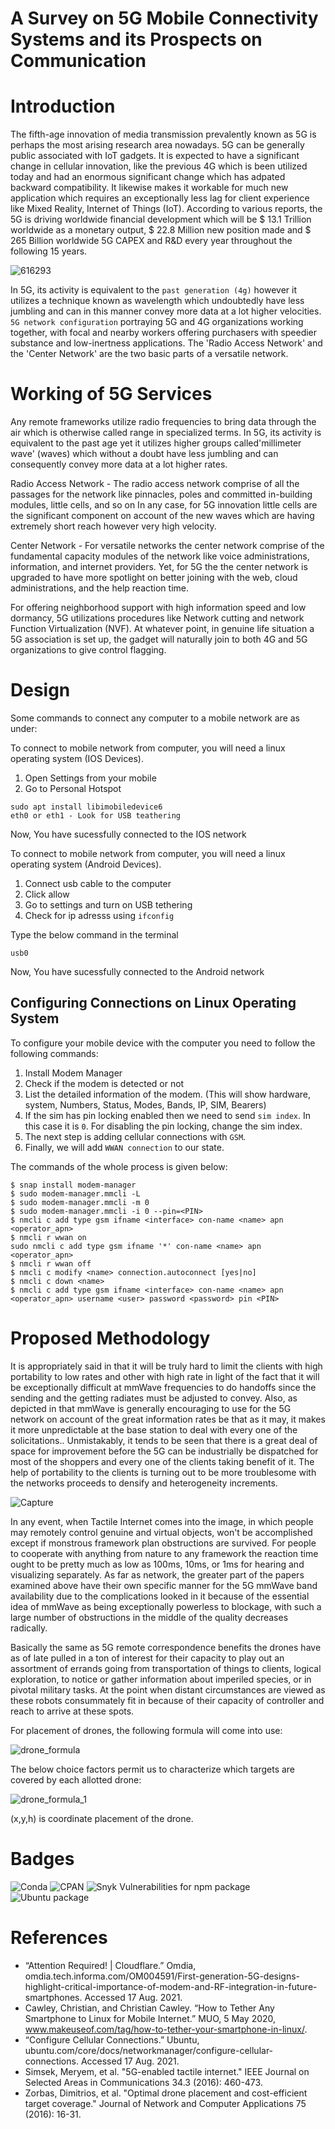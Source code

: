 # A Survey on 5G Mobile Connectivity Systems and its Prospects on Communication

# Introduction
The fifth-age innovation of media transmission prevalently known as 5G is perhaps the most arising research area nowadays. 5G can be generally public associated with IoT gadgets. It is expected to have a significant change in cellular innovation, like the previous 4G which is been utilized today and had an enormous significant change which has adpated backward compatibility. It likewise makes it workable for much new application which requires an exceptionally less lag for client experience like Mixed Reality, Internet of Things (IoT). According to various reports, the 5G is driving worldwide financial development which will be $ 13.1 Trillion worldwide as a monetary output, $ 22.8 Million new position made and $ 265 Billion worldwide 5G CAPEX and R&D every year throughout the following 15 years.

![616293](https://user-images.githubusercontent.com/65059545/129750239-8692f765-41d4-4323-b6ac-805d738a06fe.jpg)


In 5G, its activity is equivalent to the `past generation (4g)` however it utilizes a technique known as wavelength which undoubtedly have less jumbling and can in this manner convey more data at a lot higher velocities. `5G network configuration` portraying 5G and 4G organizations working together, with focal and nearby workers offering purchasers with speedier substance and low-inertness applications. The 'Radio Access Network' and the 'Center Network' are the two basic parts of a versatile network.

# Working of 5G Services
Any remote frameworks utilize radio frequencies to bring data through the air which is otherwise called range in specialized terms. In 5G, its activity is equivalent to the past age yet it utilizes higher groups called'millimeter wave' (waves) which without a doubt have less jumbling and can consequently convey more data at a lot higher rates.

Radio Access Network - The radio access network comprise of all the passages for the network like pinnacles, poles and committed in-building modules, little cells, and so on In any case, for 5G innovation little cells are the significant component on account of the new waves which are having extremely short reach however very high velocity. 

Center Network - For versatile networks the center network comprise of the fundamental capacity modules of the network like voice administrations, information, and internet providers. Yet, for 5G the the center network is upgraded to have more spotlight on better joining with the web, cloud administrations, and the help reaction time. 

For offering neighborhood support with high information speed and low dormancy, 5G utilizations procedures like Network cutting and network Function Virtualization (NVF). At whatever point, in genuine life situation a 5G association is set up, the gadget will naturally join to both 4G and 5G organizations to give control flagging.


# Design

Some commands to connect any computer to a mobile network are as under:

To connect to mobile network from computer, you will need a linux operating system (IOS Devices).
1. Open Settings from your mobile
2. Go to Personal Hotspot

```
sudo apt install libimobiledevice6
eth0 or eth1 - Look for USB teathering
```

Now, You have sucessfully connected to the IOS network

To connect to mobile network from computer, you will need a linux operating system (Android Devices).
1. Connect usb cable to the computer
2. Click allow 
3. Go to settings and turn on USB tethering 
4. Check for ip adresss using `ifconfig` 

Type the below command in the terminal

```
usb0
```

Now, You have sucessfully connected to the Android network


## Configuring Connections on Linux Operating System

To configure your mobile device with the computer you need to follow the following commands:
1. Install Modem Manager
2. Check if the modem is detected or not
3. List the detailed information of the modem. (This will show hardware, system, Numbers, Status, Modes, Bands, IP, SIM, Bearers)
4. If the sim has pin locking enabled then we need to send `sim index`. In this case it is `0`. For disabling the pin locking, change the sim index.
5. The next step is adding cellular connections with `GSM`.
6. Finally, we will add `WWAN connection` to our state.

The commands of the  whole process is given below:

```
$ snap install modem-manager
$ sudo modem-manager.mmcli -L
$ sudo modem-manager.mmcli -m 0
$ sudo modem-manager.mmcli -i 0 --pin=<PIN>
$ nmcli c add type gsm ifname <interface> con-name <name> apn <operator_apn>
$ nmcli r wwan on
sudo nmcli c add type gsm ifname '*' con-name <name> apn <operator_apn>
$ nmcli r wwan off
$ nmcli c modify <name> connection.autoconnect [yes|no]
$ nmcli c down <name>
$ nmcli c add type gsm ifname <interface> con-name <name> apn <operator_apn> username <user> password <password> pin <PIN>

```
# Proposed Methodology

It is appropriately said in that it will be truly hard to limit the clients with high portability to low rates and other with high rate in light of the fact that it will be exceptionally difficult at mmWave frequencies to do handoffs since the sending and the getting radiates must be adjusted to convey. Also, as depicted in that mmWave is generally encouraging to use for the 5G network on account of the great information rates be that as it may, it makes it more unpredictable at the base station to deal with every one of the solicitations.. Unmistakably, it tends to be seen that there is a great deal of space for improvement before the 5G can be industrially be dispatched for most of the shoppers and every one of the clients taking benefit of it. The help of portability to the clients is turning out to be more troublesome with the networks proceeds to densify and heterogeneity increments. 


![Capture](https://user-images.githubusercontent.com/65059545/129929551-c02d7764-7fe9-4921-a5da-3c98c849c25e.PNG)


In any event, when Tactile Internet comes into the image, in which people may remotely control genuine and virtual objects, won't be accomplished except if monstrous framework plan obstructions are survived. For people to cooperate with anything from nature to any framework the reaction time ought to be pretty much as low as 100ms, 10ms, or 1ms for hearing and visualizing separately. As far as network, the greater part of the papers examined above have their own specific manner for the 5G mmWave band availability due to the complications looked in it because of the essential idea of mmWave as being exceptionally powerless to blockage, with such a large number of obstructions in the middle of the quality decreases radically.

Basically the same as 5G remote correspondence benefits the drones have as of late pulled in a ton of interest for their capacity to play out an assortment of errands going from transportation of things to clients, logical exploration, to notice or gather information about imperiled species, or in pivotal military tasks. At the point when distant circumstances are viewed as these robots consummately fit in because of their capacity of controller and reach to arrive at these spots.

For placement of drones, the following formula will come into use:

![drone_formula](https://user-images.githubusercontent.com/65059545/129927850-bdf684a8-1054-4740-a048-07082b9cdc18.PNG)

The below choice factors permit us to characterize which targets are covered by each allotted drone:

![drone_formula_1](https://user-images.githubusercontent.com/65059545/129927707-4430d93d-1654-4308-a603-9cecc327ebb0.PNG)

(x,y,h) is coordinate placement of the drone.



# Badges
![Conda](https://img.shields.io/conda/pn/conda-forge/python)
![CPAN](https://img.shields.io/cpan/l/Config-Augeas)
![Snyk Vulnerabilities for npm package](https://img.shields.io/snyk/vulnerabilities/npm/mocha)
![Ubuntu package](https://img.shields.io/ubuntu/v/ubuntu-wallpapers/bionic)

# References
* “Attention Required! | Cloudflare.” Omdia, omdia.tech.informa.com/OM004591/First-generation-5G-designs-highlight-critical-importance-of-modem-and-RF-integration-in-future-smartphones. Accessed 17 Aug. 2021.
* Cawley, Christian, and Christian Cawley. “How to Tether Any Smartphone to Linux for Mobile Internet.” MUO, 5 May 2020, www.makeuseof.com/tag/how-to-tether-your-smartphone-in-linux/. 
* “Configure Cellular Connections.” Ubuntu, ubuntu.com/core/docs/networkmanager/configure-cellular-connections. Accessed 17 Aug. 2021.
* Simsek, Meryem, et al. "5G-enabled tactile internet." IEEE Journal on Selected Areas in Communications 34.3 (2016): 460-473.
* Zorbas, Dimitrios, et al. "Optimal drone placement and cost-efficient target coverage." Journal of Network and Computer Applications 75 (2016): 16-31.
